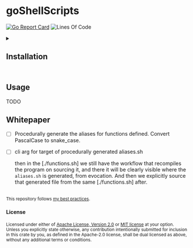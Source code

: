 # goShellScripts
[![Go Report Card](https://goreportcard.com/badge/github.com/valeratrades/goShellScripts)](https://goreportcard.com/report/github.com/valeratrades/goShellScripts)
![Lines Of Code](https://img.shields.io/badge/LoC-8-lightblue)

<!-- markdownlint-disable -->
<details>
  <summary>
    <h2>Installation<h2>
  </summary>

TODO
</details>
<!-- markdownlint-restore -->

## Usage
TODO

## Whitepaper
- [ ] Procedurally generate the aliases for functions defined. Convert PascalCase to snake_case.
- [ ] cli arg for target of procedurally generated aliases.sh

	then in the [./functions.sh] we still have the workflow that recompiles the program on sourcing it, and there it will be clearly visible where the `aliases.sh` is generated, from evocation. And then we explicitly source that generated file from the same [./functions.sh] after.

<br>

<sup>
This repository follows <a href="https://github.com/valeratrades/.github/tree/master/best_practices">my best practices</a>.
</sup>

#### License

<sup>
Licensed under either of <a href="LICENSE-APACHE">Apache License, Version
2.0</a> or <a href="LICENSE-MIT">MIT license</a> at your option.
</sup>

<br>

<sub>
Unless you explicitly state otherwise, any contribution intentionally submitted
for inclusion in this crate by you, as defined in the Apache-2.0 license, shall
be dual licensed as above, without any additional terms or conditions.
</sub>
